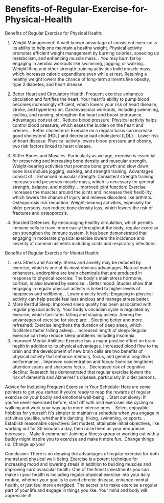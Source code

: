 # Benefits-of-Regular-Exercise-for-Physical-Health


Benefits of Regular Exercise for Physical Health: 
1. Weight Management:
A well-known advantage of consistent exercise is its ability to help one maintain a healthy weight. Physical activity promotes efficient weight management by burning calories, speeding up metabolism, and enhancing muscle mass.
. You may burn fat by engaging in aerobic workouts like swimming, jogging, or walking.
. Weightlifting and other strength training activities build muscle mass, which increases caloric expenditure even while at rest.
Retaining a healthy weight lowers the chance of long-term ailments like obesity, type 2 diabetes, and heart disease.

2. Better Heart and Circulatory Health:
Frequent exercise enhances circulation and fortifies the heart. Your heart's ability to pump blood becomes increasingly efficient, which lowers your risk of heart disease, stroke, and hypertension. Cardiovascular workouts, including swimming, cycling, and running, strengthen the heart and boost endurance.
Advantages consist of:
. Reduce blood pressure: Physical activity helps control blood pressure, which eases the burden on the heart and arteries.
. Better cholesterol: Exercise on a regular basis can increase good cholesterol (HDL) and decrease bad cholesterol (LDL).
. Lower risk of heart disease: Physical activity lowers blood pressure and obesity, two risk factors linked to heart disease.

3. Stiffer Bones and Muscles:
Particularly as we age, exercise is essential for preserving and increasing bone density and muscular strength. Weight-bearing activities that promote bone growth and slow down bone loss include jogging, walking, and strength training.
Advantages consist of:
. Enhanced muscular strength: Consistent strength training increases and preserves muscle mass, which is necessary for general strength, balance, and mobility.
. Improved joint function: Exercise increases the muscles around the joints and increases their flexibility, which lowers the chance of injury and relieves disorders like arthritis.
. Osteoporosis risk reduction: Weight-bearing activities, especially for older persons, can reduce bone density loss, which lowers the risk of fractures and osteoporosis.

4. Boosted Defenses:
By encouraging healthy circulation, which permits immune cells to travel more easily throughout the body, regular exercise can strengthen the immune system. It has been demonstrated that engaging in moderate physical exercise lowers the incidence and severity of common ailments including colds and respiratory infections.

Benefits of Regular Exercise for Mental Health:

 1. Less Stress and Anxiety: 
Stress and anxiety may be reduced by exercise, which is one of its most obvious advantages. Natural mood enhancers, endorphins are brain chemicals that are produced in response to physical exercise. The body's main stress hormone, cortisol, is also lowered by exercise.
. Better mood: Studies show that engaging in regular physical activity is linked to higher levels of happiness and wellbeing.
. Lower anxiety levels: Engaging in physical activity can help people feel less anxious and manage stress better.
2. More Restful Sleep:
Improved sleep quality has been associated with regular physical activity. Your body's circadian cycle is regulated by exercise, which facilitates falling and staying asleep.
Among the advantages of exercise for sleep are:
. Sleeping better and more refreshed: Exercise lengthens the duration of deep sleep, which facilitates faster falling asleep.
. Increased length of sleep: Regular exercise can help reduce sleep problems including insomnia.
3. Improved Mental Abilities:
Exercise has a major positive effect on brain health in addition to its physical advantages. Increased blood flow to the brain and the development of new brain cells are two benefits of physical activity that enhance memory, focus, and general cognitive performance.
. Improved concentration and focus: Exercise lengthens attention spans and sharpens focus.
. Decreased risk of cognitive decline: Research has demonstrated that regular exercise lowers the risk of dementia and Alzheimer's disease, particularly in older persons.

Advice for Including Frequent Exercise in Your Schedule:
Here are some pointers to get you started if you're ready to reap the rewards of regular exercise on your bodily and emotional well-being:
. Start out slowly: If you've never exercised before, start off with mild exercises like cycling or walking and work your way up to more intense ones.
. Select enjoyable hobbies for yourself: It's simpler to maintain a schedule when you engage in activities you like, whether it's dancing, hiking, swimming, or sports.
. Establish reasonable objectives: Set modest, attainable initial objectives, like working out for 30 minutes a day, then raise them as your endurance increases.
. Make it communal: Joining a fitness group or working out with a buddy might inspire you to exercise and make it more fun.
.Change things up: Change up your

Conclusion:
There is no denying the advantages of regular exercise for both mental and physical well-being. Exercise is a potent technique for increasing mood and lowering stress in addition to building muscles and improving cardiovascular health. One of the finest investments you can make in your health is including regular physical exercise into your daily routine, whether your goal is to avoid chronic disease, enhance mental health, or just feel more energized. The secret is to make exercise a regular part of your life and engage in things you like. Your mind and body will appreciate it!








